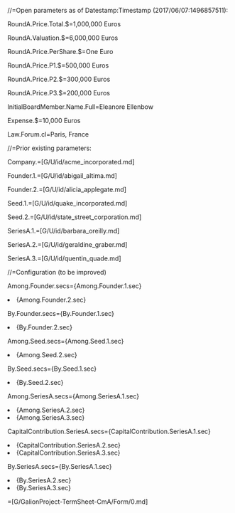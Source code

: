 //=Open parameters as of Datestamp:Timestamp (2017/06/07:1496857511):

RoundA.Price.Total.$=1,000,000 Euros

RoundA.Valuation.$=6,000,000 Euros

RoundA.Price.PerShare.$=One Euro

RoundA.Price.P1.$=500,000 Euros

RoundA.Price.P2.$=300,000 Euros

RoundA.Price.P3.$=200,000 Euros

InitialBoardMember.Name.Full=Eleanore Ellenbow

Expense.$=10,000 Euros

Law.Forum.cl=Paris, France

//=Prior existing parameters:

Company.=[G/U/id/acme_incorporated.md]

Founder.1.=[G/U/id/abigail_altima.md]

Founder.2.=[G/U/id/alicia_applegate.md]


Seed.1.=[G/U/id/quake_incorporated.md]

Seed.2.=[G/U/id/state_street_corporation.md]

SeriesA.1.=[G/U/id/barbara_oreilly.md]

SeriesA.2.=[G/U/id/geraldine_graber.md]

SeriesA.3.=[G/U/id/quentin_quade.md]

//=Configuration (to be improved)

Among.Founder.secs={Among.Founder.1.sec}<li>{Among.Founder.2.sec}

By.Founder.secs={By.Founder.1.sec}<li>{By.Founder.2.sec}


Among.Seed.secs={Among.Seed.1.sec}<li>{Among.Seed.2.sec}

By.Seed.secs={By.Seed.1.sec}<li>{By.Seed.2.sec}

Among.SeriesA.secs={Among.SeriesA.1.sec}<li>{Among.SeriesA.2.sec}<li>{Among.SeriesA.3.sec}

CapitalContribution.SeriesA.secs={CapitalContribution.SeriesA.1.sec}<li>{CapitalContribution.SeriesA.2.sec}<li>{CapitalContribution.SeriesA.3.sec}

By.SeriesA.secs={By.SeriesA.1.sec}<li>{By.SeriesA.2.sec}<li>{By.SeriesA.3.sec}


=[G/GalionProject-TermSheet-CmA/Form/0.md]